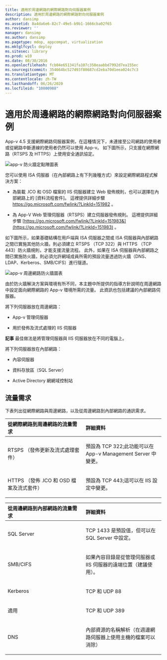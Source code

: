 ```yaml
---
title: 適用於周邊網路的網際網路對向伺服器案例
description: 適用於周邊網路的網際網路對向伺服器案例
author: dansimp
ms.assetid: 8a4da6e6-82c7-49e5-b9b1-1666cba02f65
ms.reviewer: ''
manager: dansimp
ms.author: dansimp
ms.pagetype: mdop, appcompat, virtualization
ms.mktglfcycl: deploy
ms.sitesec: library
ms.prod: w10
ms.date: 08/30/2016
ms.openlocfilehash: fcb04e651341fa107c358eaabbd7992d7ea155ec
ms.sourcegitcommit: 354664bc527d93f80687cd2eba70d1eea024c7c3
ms.translationtype: MT
ms.contentlocale: zh-TW
ms.lasthandoff: 06/26/2020
ms.locfileid: "10800988"
---
```

# 適用於周邊網路的網際網路對向伺服器案例


App-v 4.5 支援網際網路伺服器案例，在這種情況下，未連接至公司網路的使用者或從網路中斷連線的使用者仍然可以使用 App-v。 如下圖所示，只支援在網際網路（RTSPS 及 HTTPS）上使用安全通訊協定。

![app-v 防火牆定點陣圖表](images/appvfirewalls.gif)

您可以使用 ISA 伺服器（在內部網路上有下列幾種方式）來設定網際網路程式解決方案：

-   為裝載 .ICO 和 OSD 檔案的 IIS 伺服器建立 Web 發佈規則，也可以選擇在內部網路上的 [資料流程套件]。 這裡提供詳細步驟 <https://go.microsoft.com/fwlink/?LinkId=151982> 。

-   為 App-V Web 管理伺服器（RTSPS）建立伺服器發佈規則。 這裡提供詳細步驟 [https://go.microsoft.com/fwlink/?LinkId=151983&](https://go.microsoft.com/fwlink/?LinkId=151983) 。

如下圖所示，如果基礎結構在用戶端與 ISA 伺服器之間或 ISA 伺服器與內部網路之間已實施其他防火牆，則必須建立 RTSPS （TCP 322）與 HTTPS （TCP 443）防火牆規則，才能支援流量流程。 此外，如果在 ISA 伺服器與內部網路之間已實施防火牆，則必須允許網域成員所需的預設流量透過防火牆（DNS、LDAP、Kerberos、SMB/CIFS）進行隧道。

![app-v 周邊網路防火牆圖表](images/appvperimeternetworkfirewall.gif)

由於防火牆解決方案與環境有所不同，本主題中所提供的指導方針說明在周邊網路中設定面向網際網路的 App-v 環境所需的流量。 此資訊也包括建議的內部網路伺服器。

將下列伺服器放在周邊網路：

-   App-v 管理伺服器

-   用於發佈及流式處理的 IIS 伺服器

**記事** 最佳做法是將管理伺服器與 IIS 伺服器放在不同的電腦上。

 

將下列伺服器放在內部網路：

-   內容伺服器

-   資料存放區（SQL Server）

-   Active Directory 網網域控制站

## 流量需求


下表列出從網際網路與周邊網路，以及從周邊網路到內部網路的通訊需求。

<table>
<colgroup>
<col width="50%" />
<col width="50%" />
</colgroup>
<thead>
<tr class="header">
<th align="left">從網際網路到周邊網路的流量需求</th>
<th align="left">詳細資料</th>
</tr>
</thead>
<tbody>
<tr class="odd">
<td align="left"><p>RTSPS （發佈更新及流式處理套件）</p></td>
<td align="left"><p>預設為 TCP 322;此功能可以在 App-v Management Server 中變更。</p></td>
</tr>
<tr class="even">
<td align="left"><p>HTTPS （發佈 .ICO 和 OSD 檔案及流式套件）</p></td>
<td align="left"><p>預設為 TCP 443;這可以在 IIS 設定中變更。</p></td>
</tr>
</tbody>
</table>

 

<table>
<colgroup>
<col width="50%" />
<col width="50%" />
</colgroup>
<thead>
<tr class="header">
<th align="left">從周邊網路到內部網路的流量需求</th>
<th align="left">詳細資料</th>
</tr>
</thead>
<tbody>
<tr class="odd">
<td align="left"><p>SQL Server</p></td>
<td align="left"><p>TCP 1433 是預設值，但可以在 SQL Server 中設定。</p></td>
</tr>
<tr class="even">
<td align="left"><p>SMB/CIFS</p></td>
<td align="left"><p>如果內容目錄是從管理伺服器或 IIS 伺服器的遠端位置（建議使用）。</p></td>
</tr>
<tr class="odd">
<td align="left"><p>Kerberos</p></td>
<td align="left"><p>TCP 和 UDP 88</p></td>
</tr>
<tr class="even">
<td align="left"><p>適用</p></td>
<td align="left"><p>TCP 和 UDP 389</p></td>
</tr>
<tr class="odd">
<td align="left"><p>DNS</p></td>
<td align="left"><p>內部資源的名稱解析（在週邊網路伺服器上使用主機的檔案可以消除）</p></td>
</tr>
</tbody>
</table>

 

 

 





